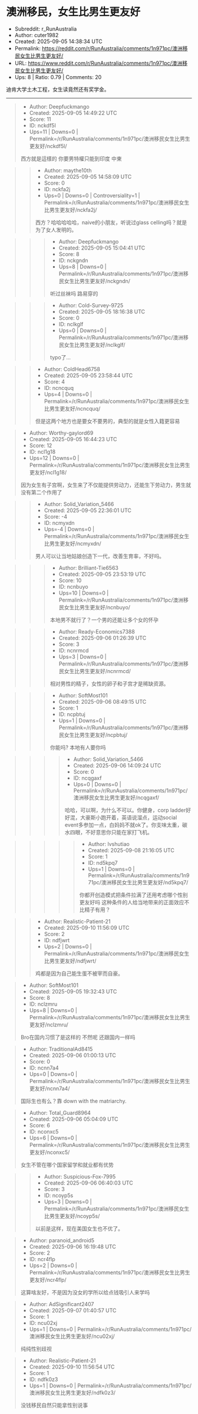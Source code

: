 # 澳洲移民，女生比男生更友好

- Subreddit: r_RunAustralia
- Author: cuter1982
- Created: 2025-09-05 14:38:34 UTC
- Permalink: https://reddit.com/r/RunAustralia/comments/1n971pc/澳洲移民女生比男生更友好/
- URL: https://www.reddit.com/r/RunAustralia/comments/1n971pc/澳洲移民女生比男生更友好/
- Ups: 8 | Ratio: 0.79 | Comments: 20


迪肯大学土木工程，女生读竟然还有奖学金。


---

> - Author: Deepfuckmango
> - Created: 2025-09-05 14:49:22 UTC
> - Score: 11
> - ID: nckdf5l
> - Ups=11 | Downs=0 | Permalink=/r/RunAustralia/comments/1n971pc/澳洲移民女生比男生更友好/nckdf5l/
>
> 西方就是這樣的 
> 你要男特權只能到印度 中東

>> - Author: maythe10th
>> - Created: 2025-09-05 14:58:09 UTC
>> - Score: 0
>> - ID: nckfa2j
>> - Ups=0 | Downs=0 | Controversiality=1 | Permalink=/r/RunAustralia/comments/1n971pc/澳洲移民女生比男生更友好/nckfa2j/
>>
>> 西方？哈哈哈哈哈，naive的小朋友，听说过glass celling吗？就是为了女人发明的。

>>> - Author: Deepfuckmango
>>> - Created: 2025-09-05 15:04:41 UTC
>>> - Score: 8
>>> - ID: nckgndn
>>> - Ups=8 | Downs=0 | Permalink=/r/RunAustralia/comments/1n971pc/澳洲移民女生比男生更友好/nckgndn/
>>>
>>> 听过丝袜吗  路易穿的

>>> - Author: Cold-Survey-9725
>>> - Created: 2025-09-05 18:16:38 UTC
>>> - Score: 0
>>> - ID: nclkglf
>>> - Ups=0 | Downs=0 | Permalink=/r/RunAustralia/comments/1n971pc/澳洲移民女生比男生更友好/nclkglf/
>>>
>>> typo了…

>> - Author: ColdHead6758
>> - Created: 2025-09-05 23:58:44 UTC
>> - Score: 4
>> - ID: ncncquq
>> - Ups=4 | Downs=0 | Permalink=/r/RunAustralia/comments/1n971pc/澳洲移民女生比男生更友好/ncncquq/
>>
>> 但是这两个地方也是要女不要男的，典型的就是女性入籍更容易

> - Author: Worthy-gaylord69
> - Created: 2025-09-05 16:44:23 UTC
> - Score: 12
> - ID: ncl1g18
> - Ups=12 | Downs=0 | Permalink=/r/RunAustralia/comments/1n971pc/澳洲移民女生比男生更友好/ncl1g18/
>
> 因为女生有子宫啊，女生来了不仅能提供劳动力，还能生下劳动力，男生就没有第二个作用了

>> - Author: Solid_Variation_5466
>> - Created: 2025-09-05 22:36:01 UTC
>> - Score: -4
>> - ID: ncmyxdn
>> - Ups=-4 | Downs=0 | Permalink=/r/RunAustralia/comments/1n971pc/澳洲移民女生比男生更友好/ncmyxdn/
>>
>> 男人可以让当地姑娘创造下一代，改善生育率，不好吗。

>>> - Author: Brilliant-Tie6563
>>> - Created: 2025-09-05 23:53:19 UTC
>>> - Score: 10
>>> - ID: ncnbuyo
>>> - Ups=10 | Downs=0 | Permalink=/r/RunAustralia/comments/1n971pc/澳洲移民女生比男生更友好/ncnbuyo/
>>>
>>> 本地男不就行了？一个男的还能让多个女的怀孕

>>> - Author: Ready-Economics7388
>>> - Created: 2025-09-06 01:26:39 UTC
>>> - Score: 3
>>> - ID: ncnrmcd
>>> - Ups=3 | Downs=0 | Permalink=/r/RunAustralia/comments/1n971pc/澳洲移民女生比男生更友好/ncnrmcd/
>>>
>>> 相对男性的精子，女性的卵子和子宫才是稀缺资源。

>>> - Author: SoftMost101
>>> - Created: 2025-09-06 08:49:15 UTC
>>> - Score: 1
>>> - ID: ncpbtuj
>>> - Ups=1 | Downs=0 | Permalink=/r/RunAustralia/comments/1n971pc/澳洲移民女生比男生更友好/ncpbtuj/
>>>
>>> 你能吗? 本地有人要你吗

>>>> - Author: Solid_Variation_5466
>>>> - Created: 2025-09-06 14:09:24 UTC
>>>> - Score: 0
>>>> - ID: ncqgaxf
>>>> - Ups=0 | Downs=0 | Permalink=/r/RunAustralia/comments/1n971pc/澳洲移民女生比男生更友好/ncqgaxf/
>>>>
>>>> 哈哈，可以啊，为什么不可以。你健身，corp ladder好好混，大豪斯小跑开着，英语说溜点，运动social event多参加一点，白妈妈不就ok了。你支味太重，碳水四眼，不好意思你只能在家打飞机。

>>>>> - Author: lvshutiao
>>>>> - Created: 2025-09-08 21:16:05 UTC
>>>>> - Score: 1
>>>>> - ID: nd5kpq7
>>>>> - Ups=1 | Downs=0 | Permalink=/r/RunAustralia/comments/1n971pc/澳洲移民女生比男生更友好/nd5kpq7/
>>>>>
>>>>> 你都开创造模式把条件拉满了还用考虑哪个性别更友好吗 这种条件的人给当地带来的正面效应不比精子有用？

>> - Author: Realistic-Patient-21
>> - Created: 2025-09-10 11:56:09 UTC
>> - Score: 2
>> - ID: ndfjwrt
>> - Ups=2 | Downs=0 | Permalink=/r/RunAustralia/comments/1n971pc/澳洲移民女生比男生更友好/ndfjwrt/
>>
>> 鸡都是因为自己能生蛋不被宰而自豪。

> - Author: SoftMost101
> - Created: 2025-09-05 19:32:43 UTC
> - Score: 8
> - ID: nclzmru
> - Ups=8 | Downs=0 | Permalink=/r/RunAustralia/comments/1n971pc/澳洲移民女生比男生更友好/nclzmru/
>
> Bro在国内习惯了是这样的 不然呢 还跟国内一样吗

> - Author: TraditionalAd8415
> - Created: 2025-09-06 01:00:13 UTC
> - Score: 0
> - ID: ncnn7a4
> - Ups=0 | Downs=0 | Permalink=/r/RunAustralia/comments/1n971pc/澳洲移民女生比男生更友好/ncnn7a4/
>
> 国际生也有么？靠 down with the matriarchy.

> - Author: Total_Guard8964
> - Created: 2025-09-06 05:04:09 UTC
> - Score: 6
> - ID: nconxc5
> - Ups=6 | Downs=0 | Permalink=/r/RunAustralia/comments/1n971pc/澳洲移民女生比男生更友好/nconxc5/
>
> 女生不管在哪个国家留学和就业都有优势

>> - Author: Suspicious-Fox-7995
>> - Created: 2025-09-06 06:40:03 UTC
>> - Score: 3
>> - ID: ncoyp5s
>> - Ups=3 | Downs=0 | Permalink=/r/RunAustralia/comments/1n971pc/澳洲移民女生比男生更友好/ncoyp5s/
>>
>> 以前是这样，现在美国女生也不优了。

> - Author: paranoid_android5
> - Created: 2025-09-06 16:19:48 UTC
> - Score: 2
> - ID: ncr4flp
> - Ups=2 | Downs=0 | Permalink=/r/RunAustralia/comments/1n971pc/澳洲移民女生比男生更友好/ncr4flp/
>
> 这算啥友好，不是因为没女的学所以给点钱吸引人来学吗

> - Author: AdSignificant2407
> - Created: 2025-09-07 01:40:57 UTC
> - Score: 1
> - ID: ncu02xj
> - Ups=1 | Downs=0 | Permalink=/r/RunAustralia/comments/1n971pc/澳洲移民女生比男生更友好/ncu02xj/
>
> 纯纯性别歧视

> - Author: Realistic-Patient-21
> - Created: 2025-09-10 11:56:54 UTC
> - Score: 1
> - ID: ndfk0z3
> - Ups=1 | Downs=0 | Permalink=/r/RunAustralia/comments/1n971pc/澳洲移民女生比男生更友好/ndfk0z3/
>
> 没钱移民自然只能拿性别说事
